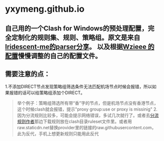 # yxymeng.github.io
自己用的一个Clash for Windows的预处理配置，完全定制化的规则集、规则、策略组。原文是来自[Iridescent-me的parser分享](https://github.com/Fndroid/clash_for_windows_pkg/issues/2193)。
以及根据[Wzieee 的配置](https://github.com/Fndroid/clash_for_windows_pkg/issues/2729)慢慢调整的自己的配置文件。
---
## 需要注意的点：
1.不添加DIRECT节点发现策略组筛选条件无法匹配机场节点时候会报错，所以如果报错的话可以给策略组添加个DIRECT。
>举个例子：策略组筛选所有带“香”字的节点，但是机场节点没有香港节点，这个时候clash就会报错，提示"proxy group:use or proxy is missinig"
2.因为分流规则比较多，可能会提示网络错误，多试几次就行了。或者去[分流规则作者](https://github.com/Loyalsoldier/clash-rules)那边下载规则放在clash目录ruleset文件里。或者用raw.staticdn.net替换provider里的链接的raw.githubusercontent.com，此为反代，手机上想更新规则只能用此反代
